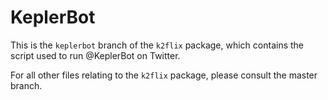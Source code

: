 # KeplerBot

This is the `keplerbot` branch of the `k2flix` package,
which contains the script used to run @KeplerBot on Twitter.

For all other files relating to the `k2flix` package,
please consult the master branch.
